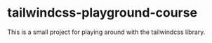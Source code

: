 # tailwindcss-playground-course
This is a small project for playing around with the tailwindcss library.
